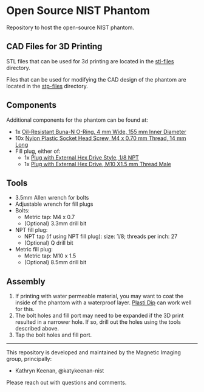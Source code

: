 # Open Source NIST Phantom

Repository to host the open-source NIST phantom. 

## CAD Files for 3D Printing

STL files that can be used for 3d printing are located in the 
[stl-files](https://gitlab.nist.gov/gitlab/kvj/open-source-nist-phantom/-/tree/main/stl-files) directory.

Files that can be used for modifying the CAD design of the phantom are located in the 
[stp-files](https://gitlab.nist.gov/gitlab/kvj/open-source-nist-phantom/-/tree/main/stp-files) directory.

## Components
Additional components for the phantom can be found at:
* 1x [Oil-Resistant Buna-N O-Ring, 4 mm Wide, 155 mm Inner Diameter](https://www.mcmaster.com/1302N303/)
* 10x [Nylon Plastic Socket Head Screw, M4 x 0.70 mm Thread, 14 mm Long](https://www.mcmaster.com/93640A129/)
* Fill plug, either of:
    * 1x [Plug with External Hex Drive Style, 1/8 NPT](https://www.mcmaster.com/45505K195/)
    * 1x [Plug with External Hex Drive, M10 X1.5 mm Thread Male](https://www.mcmaster.com/4956N25/)

## Tools
* 3.5mm Allen wrench for bolts
* Adjustable wrench for fill plugs
* Bolts:
    * Metric tap: M4 x 0.7
    * (Optional) 3.3mm drill bit
* NPT fill plug:
    * NPT tap (if using NPT fill plug): size: 1/8; threads per inch: 27
    * (Optional) Q drill bit
* Metric fill plug:
    * Metric tap: M10 x 1.5
    * (Optional) 8.5mm drill bit

## Assembly
1. If printing with water permeable material, you may want to coat the inside of the phantom with a waterproof 
layer. [Plasti Dip](https://plastidip.com/our-products/plasti-dip/) can work well for this.
1. The bolt holes and fill port may need to be expanded if the 3D print resulted in a narrower hole. If so, drill out
the holes using the tools described above.
1. Tap the bolt holes and fill port.

---

This repository is developed and maintained
by the Magnetic Imaging group, principally:

- Kathryn Keenan, @katykeenan-nist

Please reach out with questions and comments.
